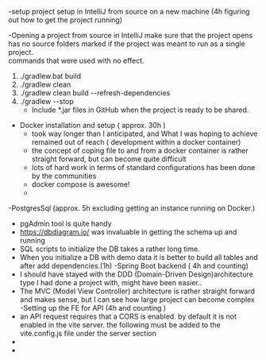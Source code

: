 -setup project setup in IntelliJ from source on a new machine (4h figuring out how to get the project running)

-Opening a project from source in IntelliJ make sure that the project opens has no source folders marked if the project was meant to run as a single project.<br>
    commands that were used with no effect. 
1) ./gradlew.bat build
2) ./gradlew clean
3) ./gradlew clean build --refresh-dependencies
4) ./gradlew --stop
   - Include *.jar files in GitHub when the project is ready to be shared.

- Docker installation and setup ( approx. 30h )
  - took way longer than I anticipated, and What I was hoping to achieve remained out of reach ( development within a docker container)
  - the concept of coping file to and from a docker container is rather straight forward, but can become quite difficult
  - lots of hard work in terms of standard configurations has been done by the communities 
  - docker compose is awesome! 
  - 
-PostgresSql (approx. 5h excluding getting an instance running on Docker.)
  - pgAdmin tool is quite handy
  -  https://dbdiagram.io/ was invaluable in getting the schema up and running 
  - SQL scripts to initialize the DB takes a rather long time.
  - When you initialize a DB with demo data  it is better to build all tables and after add dependencies.(1h)
-Spring Boot backend ( 4h and counting)
  - I should have stayed with the  DDD  (Domain-Driven Design)architecture type I had done a project with, might have been easier..
  - The MVC (Model View Controller) architecture is rather straight forward and makes sense, but I can see how large project can become complex 
-Setting up the FE for API (4h and counting )
  - an API request requires that a CORS is enabled.   by default it is not enabled in the vite server. the following must be added to the vite.config.js file under the server section
  - 
  - 